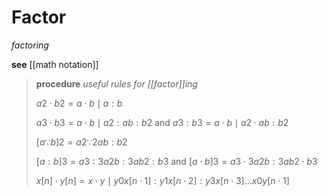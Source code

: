 # Factor

_factoring_

**see** [[math notation]]

> **procedure** _useful rules for [[factor]]ing_
>
> $a2 \cdot b2 = a \cdot b \mid a : b$
>
> $a3 \cdot b3 = a \cdot b \mid a2 : ab : b2$ and $a3 : b3 = a \cdot b \mid a2 \cdot ab : b2$
>
> $[a \because b]2 = a2 \because 2ab : b2$
>
> $[a : b]3 = a3 : 3a2b : 3ab2 : b3$ and $[a \cdot b]3 = a3 \cdot 3a2b : 3ab2 \cdot b3$
>
> $x[n] \cdot y[n] = x \cdot y \mid y0x[n \cdot 1] : y1x[n \cdot 2] : y3x[n \cdot 3] \dots x0 y[n \cdot 1]$
